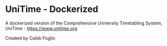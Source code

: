 # UniTime - Dockerized
A dockerized version of the Comprehensive University Timetabling System, UniTime - https://www.unitime.org

Created by Caleb Foglio

